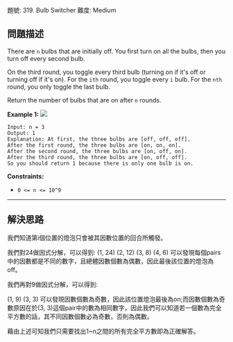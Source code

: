 題號: 319. Bulb Switcher
難度: Medium

## 問題描述
There are `n` bulbs that are initially off. You first turn on all the bulbs, then you turn off every second bulb.

On the third round, you toggle every third bulb (turning on if it's off or turning off if it's on). For the `ith` round, you toggle every `i` bulb. For the `nth` round, you only toggle the last bulb.

Return the number of bulbs that are on after `n` rounds.

**Example 1:**
![](https://i.imgur.com/7V4UTfY.png)
```
Input: n = 3
Output: 1
Explanation: At first, the three bulbs are [off, off, off].
After the first round, the three bulbs are [on, on, on].
After the second round, the three bulbs are [on, off, on].
After the third round, the three bulbs are [on, off, off]. 
So you should return 1 because there is only one bulb is on.
```

**Constraints:**

- `0 <= n <= 10^9`

---
## 解決思路
我們知道第i個位置的燈泡只會被其因數位置的回合所觸發。

我們對24做因式分解，可以得到:
(1, 24) (2, 12) (3, 8) (4, 6)
可以發現每個pairs中的因數都是不同的數字，且總體因數個數為偶數，因此最後該位置的燈泡為off。

我們再對9做因式分解，可以得到:

(1, 9) (3, 3)
可以發現因數個數為奇數，因此該位置燈泡最後為on;而因數個數為奇數原因在於(3, 3)這個pair中的數為相同數字，因此我們可以知道若一個數為完全平方數的話，其不同因數個數必為奇數，否則為偶數。

藉由上述可知我們只需要找出1~n之間的所有完全平方數即為正確解答。
